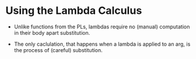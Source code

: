 # Using the Lambda Calculus

* Unlike functions from the PLs, lambdas require no (manual) computation in their body apart substitution.

* The only caclulation, that happens when a lambda is applied to an arg, is the process of (careful) substitution.
